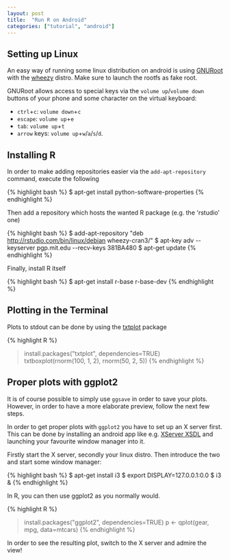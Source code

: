 ```yaml
---
layout: post
title:  "Run R on Android"
categories: ["tutorial", "android"]
---
```


Setting up Linux
----------------
An easy way of running some linux distribution on android is using [GNURoot](https://play.google.com/store/apps/details?id=champion.gnuroot) with the [wheezy](https://play.google.com/store/apps/details?id=champion.gnuroot.wheezy) distro. Make sure to launch the rootfs as fake root.

GNURoot allows access to special keys via the `volume up`/`volume down` buttons of your phone and some character on the virtual keyboard:

* `ctrl`+`c`: `volume down`+`c`
* `escape`: `volume up`+`e`
* `tab`: `volume up`+`t`
* `arrow` keys: `volume up`+`w`/`a`/`s`/`d`.


Installing R
------------
In order to make adding repositories easier via the `add-apt-repository` command, execute the following

{% highlight bash %}
$ apt-get install python-software-properties
{% endhighlight %}

Then add a repository which hosts the wanted R package (e.g. the 'rstudio' one)

{% highlight bash %}
$ add-apt-repository "deb http://rstudio.com/bin/linux/debian wheezy-cran3/"
$ apt-key adv --keyserver pgp.mit.edu --recv-keys 381BA480
$ apt-get update
{% endhighlight %}

Finally, install R itself

{% highlight bash %}
$ apt-get install r-base r-base-dev
{% endhighlight %}


Plotting in the Terminal
---------------------------
Plots to stdout can be done by using the [txtplot](http://cran.r-project.org/web/packages/txtplot/txtplot.pdf) package

{% highlight R %}
> install.packages("txtplot", dependencies=TRUE)
> txtboxplot(rnorm(100, 1, 2), rnorm(50, 2, 5))
{% endhighlight %}


Proper plots with ggplot2
-------------------------
It is of course possible to simply use `ggsave` in order to save your plots.
However, in order to have a more elaborate preview, follow the next few steps.

In order to get proper plots with `ggplot2` you have to set up an X server first. This can be done by installing an android app like e.g. [XServer XSDL](https://play.google.com/store/apps/details?id=x.org.server) and launching your favourite window manager into it.

Firstly start the X server, secondly your linux distro. Then introduce the two and start some window manager:

{% highlight bash %}
$ apt-get install i3
$ export DISPLAY=127.0.0.1:0.0
$ i3 &
{% endhighlight %}

In R, you can then use ggplot2 as you normally would.

{% highlight R %}
> install.packages("ggplot2", dependencies=TRUE)
> p <- qplot(gear, mpg, data=mtcars)
{% endhighlight %}

In order to see the resulting plot, switch to the X server and admire the view!
